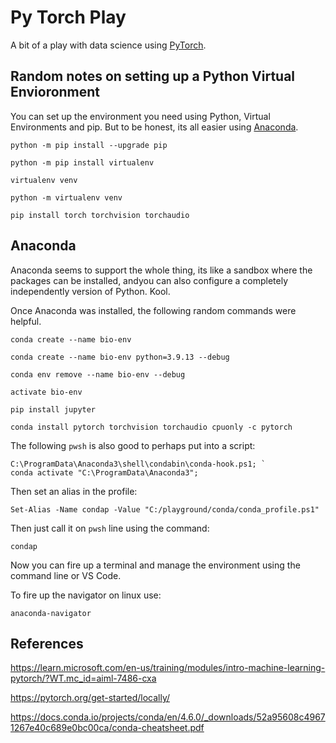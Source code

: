 # Py Torch Play

A bit of a play with data science using [PyTorch](https://pytorch.org/get-started/locally/).

## Random notes on setting up a Python Virtual Envioronment

You can set up the environment you need using Python, Virtual Environments and pip. But to be honest, its all easier using [Anaconda](https://www.anaconda.com/).

`python -m pip install --upgrade pip`

`python -m pip install virtualenv`

`virtualenv venv`

`python -m virtualenv venv`

`pip install torch torchvision torchaudio`

## Anaconda 

Anaconda seems to support the whole thing, its like a sandbox where the packages can be installed, andyou can also configure a completely independently version of Python. Kool.

Once Anaconda was installed, the following random commands were helpful.

`conda create --name bio-env`

`conda create --name bio-env python=3.9.13 --debug`

`conda env remove --name bio-env --debug`

`activate bio-env`

`pip install jupyter`

`conda install pytorch torchvision torchaudio cpuonly -c pytorch`

The following `pwsh` is also good to perhaps put into a script: 

``` pwsh
C:\ProgramData\Anaconda3\shell\condabin\conda-hook.ps1; `
conda activate "C:\ProgramData\Anaconda3";
```

Then set an alias in the profile:

`Set-Alias -Name condap -Value "C:/playground/conda/conda_profile.ps1"`

Then just call it on `pwsh` line using the command:

`condap`

Now you can fire up a terminal and manage the environment using the command line or VS Code.

To fire up the navigator on linux use:

`anaconda-navigator`

## References

<https://learn.microsoft.com/en-us/training/modules/intro-machine-learning-pytorch/?WT.mc_id=aiml-7486-cxa>

<https://pytorch.org/get-started/locally/>

<https://docs.conda.io/projects/conda/en/4.6.0/_downloads/52a95608c49671267e40c689e0bc00ca/conda-cheatsheet.pdf>
